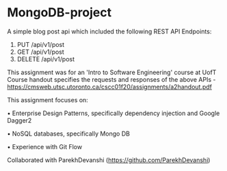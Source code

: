 # MongoDB-project

A simple blog post api which included the following REST API Endpoints:
1. PUT /api/v1/post
2. GET /api/v1/post
3. DELETE /api/v1/post

This assignment was for an 'Intro to Software Engineering' course at UofT
Course handout specifies the requests and responses of the above APIs - https://cmsweb.utsc.utoronto.ca/cscc01f20/assignments/a2handout.pdf

This assignment focuses on:

• Enterprise Design Patterns, specifically dependency injection and Google Dagger2

• NoSQL databases, specifically Mongo DB

• Experience with Git Flow


Collaborated with ParekhDevanshi (https://github.com/ParekhDevanshi)

